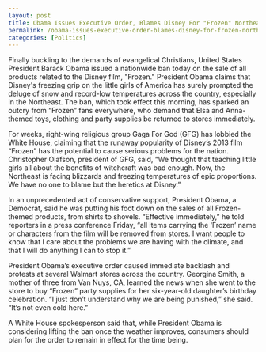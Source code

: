 ```yaml
---
layout: post
title: Obama Issues Executive Order, Blames Disney For "Frozen" Northeast
permalink: /obama-issues-executive-order-blames-disney-for-frozen-northeast/
categories: [Politics]
---
```

Finally buckling to the demands of evangelical Christians, United States President Barack Obama issued a nationwide ban today on the sale of all products related to the Disney film, "Frozen." President Obama claims that Disney's freezing grip on the little girls of America has surely prompted the deluge of snow and record-low temperatures across the country, especially in the Northeast. The ban, which took effect this morning, has sparked an outcry from “Frozen” fans everywhere, who demand that Elsa and Anna-themed toys, clothing and party supplies be returned to stores immediately.

For weeks, right-wing religious group Gaga For God (GFG) has lobbied the White House, claiming that the runaway popularity of Disney’s 2013 film “Frozen” has the potential to cause serious problems for the nation. Christopher Olafson, president of GFG, said, “We thought that teaching little girls all about the benefits of witchcraft was bad enough. Now, the Northeast is facing blizzards and freezing temperatures of epic proportions. We have no one to blame but the heretics at Disney.”

In an unprecedented act of conservative support, President Obama, a Democrat, said he was putting his foot down on the sales of all Frozen-themed products, from shirts to shovels. “Effective immediately,” he told reporters in a press conference Friday, “all items carrying the ‘Frozen’ name or characters from the film will be removed from stores. I want people to know that I care about the problems we are having with the climate, and that I will do anything I can to stop it.”

President Obama’s executive order caused immediate backlash and protests at several Walmart stores across the country. Georgina Smith, a mother of three from Van Nuys, CA, learned the news when she went to the store to buy “Frozen” party supplies for her six-year-old daughter’s birthday celebration. “I just don’t understand why we are being punished,” she said. “It’s not even cold here.”

A White House spokesperson said that, while President Obama is considering lifting the ban once the weather improves, consumers should plan for the order to remain in effect for the time being.

